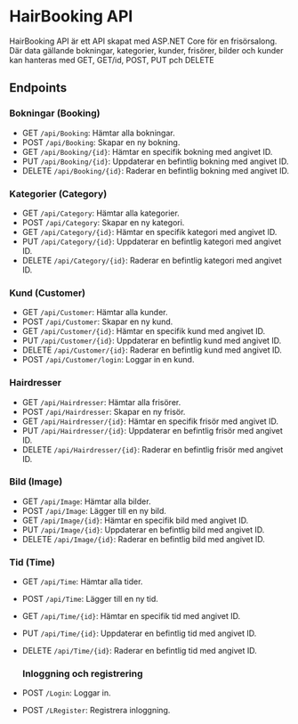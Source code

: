 # HairBooking API

HairBooking API är ett API skapat med ASP.NET Core för en frisörsalong. Där data gällande bokningar, kategorier, kunder, frisörer, bilder och kunder kan hanteras med GET, GET/id,
POST, PUT pch DELETE



## Endpoints

### Bokningar (Booking)

- GET `/api/Booking`: Hämtar alla bokningar.
- POST `/api/Booking`: Skapar en ny bokning.
- GET `/api/Booking/{id}`: Hämtar en specifik bokning med angivet ID.
- PUT `/api/Booking/{id}`: Uppdaterar en befintlig bokning med angivet ID.
- DELETE `/api/Booking/{id}`: Raderar en befintlig bokning med angivet ID.

### Kategorier (Category)

- GET `/api/Category`: Hämtar alla kategorier.
- POST `/api/Category`: Skapar en ny kategori.
- GET `/api/Category/{id}`: Hämtar en specifik kategori med angivet ID.
- PUT `/api/Category/{id}`: Uppdaterar en befintlig kategori med angivet ID.
- DELETE `/api/Category/{id}`: Raderar en befintlig kategori med angivet ID.

### Kund (Customer)

- GET `/api/Customer`: Hämtar alla kunder.
- POST `/api/Customer`: Skapar en ny kund.
- GET `/api/Customer/{id}`: Hämtar en specifik kund med angivet ID.
- PUT `/api/Customer/{id}`: Uppdaterar en befintlig kund med angivet ID.
- DELETE `/api/Customer/{id}`: Raderar en befintlig kund med angivet ID.
- POST `/api/Customer/login`: Loggar in en kund.

### Hairdresser

- GET `/api/Hairdresser`: Hämtar alla frisörer.
- POST `/api/Hairdresser`: Skapar en ny frisör.
- GET `/api/Hairdresser/{id}`: Hämtar en specifik frisör med angivet ID.
- PUT `/api/Hairdresser/{id}`: Uppdaterar en befintlig frisör med angivet ID.
- DELETE `/api/Hairdresser/{id}`: Raderar en befintlig frisör med angivet ID.

### Bild (Image)

- GET `/api/Image`: Hämtar alla bilder.
- POST `/api/Image`: Lägger till en ny bild.
- GET `/api/Image/{id}`: Hämtar en specifik bild med angivet ID.
- PUT `/api/Image/{id}`: Uppdaterar en befintlig bild med angivet ID.
- DELETE `/api/Image/{id}`: Raderar en befintlig bild med angivet ID.

### Tid (Time)

- GET `/api/Time`: Hämtar alla tider.
- POST `/api/Time`: Lägger till en ny tid.
- GET `/api/Time/{id}`: Hämtar en specifik tid med angivet ID.
- PUT `/api/Time/{id}`: Uppdaterar en befintlig tid med angivet ID.
- DELETE `/api/Time/{id}`: Raderar en befintlig tid med angivet ID.

  ### Inloggning och registrering
 - POST `/Login`: Loggar in.
 -  POST `/LRegister`: Registrera inloggning.
